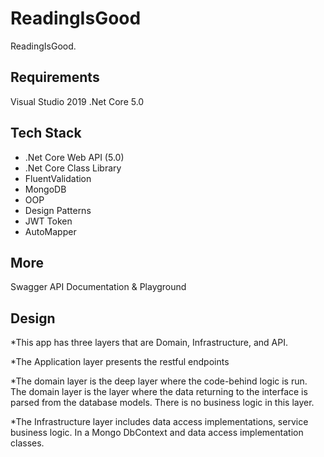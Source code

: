 # ReadingIsGood

ReadingIsGood.

## Requirements ##

 Visual Studio 2019
.Net Core 5.0

## Tech Stack ##

* .Net Core Web API (5.0)
* .Net Core Class Library
* FluentValidation
* MongoDB
* OOP
* Design Patterns
* JWT Token
* AutoMapper

## More ##

Swagger API Documentation & Playground

## Design ##

*This app has three layers that are Domain, Infrastructure, and API.

*The Application layer presents the restful endpoints

*The domain layer is the deep layer where the code-behind logic is run. The domain layer is the layer where the data returning to the interface is parsed from the database models. There is no business logic in this layer.

*The Infrastructure layer includes data access implementations, service business logic. In a Mongo DbContext and data access implementation classes.

